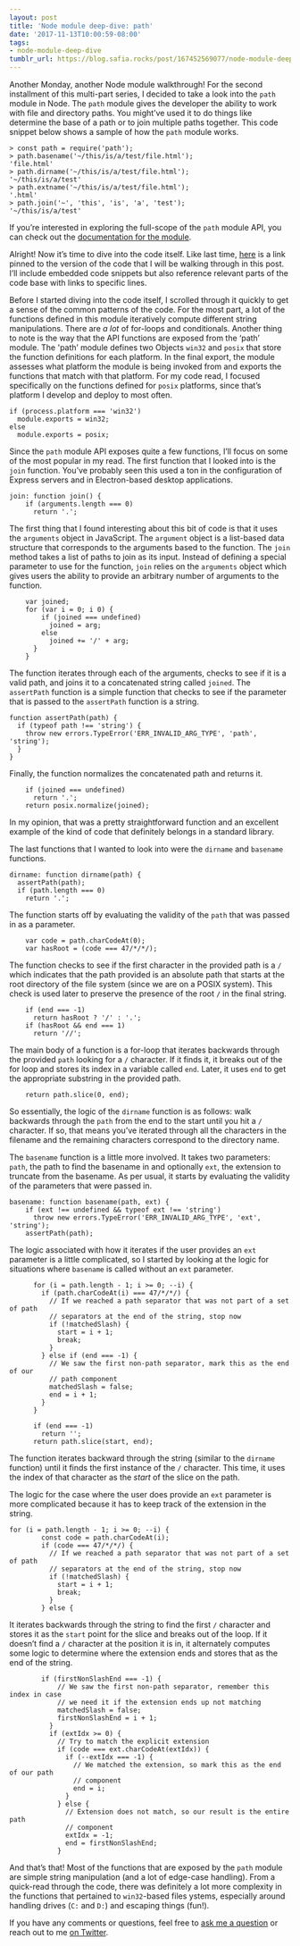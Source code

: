 ```yaml
---
layout: post
title: 'Node module deep-dive: path'
date: '2017-11-13T10:00:59-08:00'
tags:
- node-module-deep-dive
tumblr_url: https://blog.safia.rocks/post/167452569077/node-module-deep-dive-path
---
```

Another Monday, another Node module walkthrough! For the second installment of this multi-part series, I decided to take a look into the `path` module in Node. The `path` module gives the developer the ability to work with file and directory paths. You might’ve used it to do things like determine the base of a path or to join multiple paths together. This code snippet below shows a sample of how the `path` module works.

    > const path = require('path');
    > path.basename('~/this/is/a/test/file.html');
    'file.html'
    > path.dirname('~/this/is/a/test/file.html');
    '~/this/is/a/test'
    > path.extname('~/this/is/a/test/file.html');
    '.html'
    > path.join('~', 'this', 'is', 'a', 'test');
    '~/this/is/a/test'

If you’re interested in exploring the full-scope of the `path` module API, you can check out the [documentation for the module](https://nodejs.org/api/path.html).

Alright! Now it’s time to dive into the code itself. Like last time, [here](https://github.com/nodejs/node/blob/ff21851816f8512a1488265a878140d8aa67683a/lib/path.js) is a link pinned to the version of the code that I will be walking through in this post. I’ll include embedded code snippets but also reference relevant parts of the code base with links to specific lines.

Before I started diving into the code itself, I scrolled through it quickly to get a sense of the common patterns of the code. For the most part, a lot of the functions defined in this module iteratively compute different string manipulations. There are _a lot_ of for-loops and conditionals. Another thing to note is the way that the API functions are exposed from the ‘path’ module. The 'path’ module defines two Objects `win32` and `posix` that store the function definitions for each platform. In the final export, the module assesses what platform the module is being invoked from and exports the functions that match with that platform. For my code read, I focused specifically on the functions defined for `posix` platforms, since that’s platform I develop and deploy to most often.

    if (process.platform === 'win32')
      module.exports = win32;
    else
      module.exports = posix;

Since the `path` module API exposes quite a few functions, I’ll focus on some of the most popular in my read. The first function that I looked into is the `join` function. You’ve probably seen this used a ton in the configuration of Express servers and in Electron-based desktop applications.

    join: function join() {
        if (arguments.length === 0)
          return '.';

The first thing that I found interesting about this bit of code is that it uses the `arguments` object in JavaScript. The `argument` object is a list-based data structure that corresponds to the arguments based to the function. The `join` method takes a list of paths to join as its input. Instead of defining a special parameter to use for the function, `join` relies on the `arguments` object which gives users the ability to provide an arbitrary number of arguments to the function.

        var joined;
        for (var i = 0; i 0) {
            if (joined === undefined)
              joined = arg;
            else
              joined += '/' + arg;
          }
        }

The function iterates through each of the arguments, checks to see if it is a valid path, and joins it to a concatenated string called `joined`. The `assertPath` function is a simple function that checks to see if the parameter that is passed to the `assertPath` function is a string.

    function assertPath(path) {
      if (typeof path !== 'string') {
        throw new errors.TypeError('ERR_INVALID_ARG_TYPE', 'path', 'string');
      }
    }

Finally, the function normalizes the concatenated path and returns it.

        if (joined === undefined)
          return '.';
        return posix.normalize(joined);

In my opinion, that was a pretty straightforward function and an excellent example of the kind of code that definitely belongs in a standard library.

The last functions that I wanted to look into were the `dirname` and `basename` functions.

    dirname: function dirname(path) {
      assertPath(path);
      if (path.length === 0)
        return '.';

The function starts off by evaluating the validity of the `path` that was passed in as a parameter.

        var code = path.charCodeAt(0);
        var hasRoot = (code === 47/*/*/);

The function checks to see if the first character in the provided path is a `/` which indicates that the path provided is an absolute path that starts at the root directory of the file system (since we are on a POSIX system). This check is used later to preserve the presence of the root `/` in the final string.

        if (end === -1)
          return hasRoot ? '/' : '.';
        if (hasRoot && end === 1)
          return '//';

The main body of a function is a for-loop that iterates backwards through the provided `path` looking for a `/` character. If it finds it, it breaks out of the for loop and stores its index in a variable called `end`. Later, it uses `end` to get the appropriate substring in the provided path.

        return path.slice(0, end);

So essentially, the logic of the `dirname` function is as follows: walk backwards through the `path` from the end to the start until you hit a `/` character. If so, that means you’ve iterated through all the characters in the filename and the remaining characters correspond to the directory name.

The `basename` function is a little more involved. It takes two parameters: `path`, the path to find the basename in and optionally `ext`, the extension to truncate from the basename. As per usual, it starts by evaluating the validity of the parameters that were passed in.

    basename: function basename(path, ext) {
        if (ext !== undefined && typeof ext !== 'string')
          throw new errors.TypeError('ERR_INVALID_ARG_TYPE', 'ext', 'string');
        assertPath(path);

The logic associated with how it iterates if the user provides an `ext` parameter is a little complicated, so I started by looking at the logic for situations where `basename` is called without an `ext` parameter.

          for (i = path.length - 1; i >= 0; --i) {
            if (path.charCodeAt(i) === 47/*/*/) {
              // If we reached a path separator that was not part of a set of path
              // separators at the end of the string, stop now
              if (!matchedSlash) {
                start = i + 1;
                break;
              }
            } else if (end === -1) {
              // We saw the first non-path separator, mark this as the end of our
              // path component
              matchedSlash = false;
              end = i + 1;
            }
          }
    
          if (end === -1)
            return '';
          return path.slice(start, end);

The function iterates backward through the string (similar to the `dirname` function) until it finds the first instance of the `/` character. This time, it uses the index of that character as the _start_ of the slice on the path.

The logic for the case where the user does provide an `ext` parameter is more complicated because it has to keep track of the extension in the string.

    for (i = path.length - 1; i >= 0; --i) {
            const code = path.charCodeAt(i);
            if (code === 47/*/*/) {
              // If we reached a path separator that was not part of a set of path
              // separators at the end of the string, stop now
              if (!matchedSlash) {
                start = i + 1;
                break;
              }
            } else {

It iterates backwards through the string to find the first `/` character and stores it as the `start` point for the slice and breaks out of the loop. If it doesn’t find a `/` character at the position it is in, it alternately computes some logic to determine where the extension ends and stores that as the end of the string.

            if (firstNonSlashEnd === -1) {
                // We saw the first non-path separator, remember this index in case
                // we need it if the extension ends up not matching
                matchedSlash = false;
                firstNonSlashEnd = i + 1;
              }
              if (extIdx >= 0) {
                // Try to match the explicit extension
                if (code === ext.charCodeAt(extIdx)) {
                  if (--extIdx === -1) {
                    // We matched the extension, so mark this as the end of our path
                    // component
                    end = i;
                  }
                } else {
                  // Extension does not match, so our result is the entire path
                  // component
                  extIdx = -1;
                  end = firstNonSlashEnd;
                }

And that’s that! Most of the functions that are exposed by the `path` module are simple string manipulation (and a lot of edge-case handling). From a quick-read through the code, there was definitely a lot more complexity in the functions that pertained to `win32`-based files ystems, especially around handling drives (`C:` and `D:`) and escaping things (fun!).

If you have any comments or questions, feel free to [ask me a question](https://blog.safia.rocks/ask) or reach out to me [on Twitter](https://twitter.com/captainsafia).

